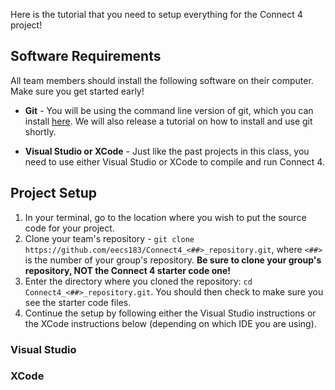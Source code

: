 Here is the tutorial that you need to setup everything for the Connect 4 project!

## Software Requirements

All team members should install the following software on their computer. Make sure you get started early!

* **Git** - You will be using the command line version of git, which you can install [here](http://git-scm.com/downloads). We will also release a tutorial on how to install and use git shortly.

* **Visual Studio or XCode** - Just like the past projects in this class, you need to use either Visual Studio or XCode to compile and run Connect 4.

## Project Setup

1. In your terminal, go to the location where you wish to put the source code for your project.
2. Clone your team's repository - `git clone https://github.com/eecs183/Connect4_<##>_repository.git`, where `<##>` is the number of your group's repository.
**Be sure to clone your group's repository, NOT the Connect 4 starter code one!**
3. Enter the directory where you cloned the repository: `cd Connect4_<##>_repository.git`. You should then check to make sure you see the starter code files.
4. Continue the setup by following either the Visual Studio instructions or the XCode instructions below (depending on which IDE you are using).

### Visual Studio

### XCode